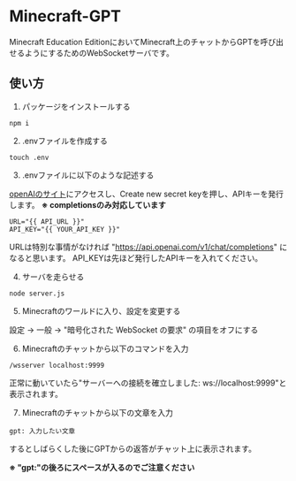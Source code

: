 # Minecraft-GPT
Minecraft Education EditionにおいてMinecraft上のチャットからGPTを呼び出せるようにするためのWebSocketサーバです。

## 使い方
1. パッケージをインストールする
```shell
npm i
```
2. .envファイルを作成する
```shell
touch .env
```

3. .envファイルに以下のような記述する

[openAIのサイト](https://platform.openai.com/account/api-keys)にアクセスし、Create new secret keyを押し、APIキーを発行します。
**※ completionsのみ対応しています**
```.env
URL="{{ API_URL }}"
API_KEY="{{ YOUR_API_KEY }}"
```
URLは特別な事情がなければ "https://api.openai.com/v1/chat/completions" になると思います。
API_KEYは先ほど発行したAPIキーを入れてください。

4. サーバを走らせる
```shell
node server.js
```

5. Minecraftのワールドに入り、設定を変更する

設定 -> 一般 -> "暗号化された WebSocket の要求" の項目をオフにする

6. Minecraftのチャットから以下のコマンドを入力
```.mcfunction
/wsserver localhost:9999
```
正常に動いていたら"サーバーへの接続を確立しました: ws://localhost:9999"と表示されます。

7. Minecraftのチャットから以下の文章を入力
```
gpt: 入力したい文章
```
するとしばらくした後にGPTからの返答がチャット上に表示されます。

**※ "gpt:"の後ろにスペースが入るのでご注意ください**